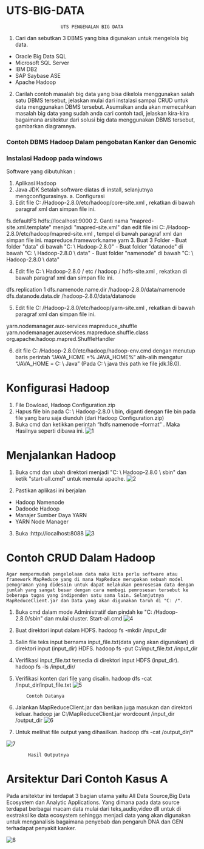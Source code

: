 # UTS-BIG-DATA
						UTS PENGENALAN BIG DATA
1.	Cari dan sebutkan 3 DBMS yang bisa digunakan untuk mengelola big data.
- Oracle Big Data SQL
- Microsoft SQL Server
- IBM DB2
- SAP Saybase ASE
- Apache Hadoop

2.	Carilah contoh masalah big data yang bisa dikelola menggunakan salah satu DBMS tersebut, jelaskan mulai dari instalasi sampai CRUD untuk data menggunakan DBMS tersebut. Asumsikan anda akan memecahkan masalah big data yang sudah anda cari contoh tadi, jelaskan kira-kira bagaimana arsitektur dari solusi big data menggunakan DBMS tersebut, gambarkan diagramnya.

### Contoh DBMS Hadoop  Dalam pengobatan Kanker dan Genomic

### Instalasi Hadoop pada windows
Software yang dibutuhkan :
1.	Aplikasi Hadoop
2.	Java JDK
Setalah software diatas di install, selanjutnya mengconfigurasinya.
a.	Configurasi
1.	Edit file C: /Hadoop-2.8.0/etc/hadoop/core-site.xml , rekatkan di bawah paragraf xml dan simpan file ini. 
<configuration>
   <property>
       <name>fs.defaultFS</name>
       <value>hdfs://localhost:9000</value>
   </property>
</configuration>
2.	Ganti nama "mapred-site.xml.template" menjadi "mapred-site.xml" dan edit file ini C: /Hadoop-2.8.0/etc/hadoop/mapred-site.xml , tempel di bawah paragraf xml dan simpan file ini.
<configuration>
   <property>
       <name>mapreduce.framework.name</name>
       <value>yarn</value>
   </property>
</configuration>
3.	Buat 3 Folder
-	Buat folder "data" di bawah "C: \ Hadoop-2.8.0"
-	Buat folder "datanode" di bawah "C: \ Hadoop-2.8.0 \ data"
-	Buat folder "namenode" di bawah "C: \ Hadoop-2.8.0 \ data"

4.	Edit file C: \ Hadoop-2.8.0 / etc / hadoop / hdfs-site.xml , rekatkan di bawah paragraf xml dan simpan file ini.
<configuration>
   <property>
       <name>dfs.replication</name>
       <value>1</value>
   </property>
   <property>
       <name>dfs.namenode.name.dir</name>
       <value>/hadoop-2.8.0/data/namenode</value>
   </property>
   <property>
       <name>dfs.datanode.data.dir</name>
       <value>/hadoop-2.8.0/data/datanode</value>
   </property>
</configuration>

5.	Edit file C: /Hadoop-2.8.0/etc/hadoop/yarn-site.xml , rekatkan di bawah paragraf xml dan simpan file ini.
<configuration>
   <property>
    	<name>yarn.nodemanager.aux-services</name>
    	<value>mapreduce_shuffle</value>
   </property>
   <property>
      	<name>yarn.nodemanager.auxservices.mapreduce.shuffle.class</name>  
	<value>org.apache.hadoop.mapred.ShuffleHandler</value>
   </property>
</configuration>
	
6.	dit file C: /Hadoop-2.8.0/etc/hadoop/hadoop-env.cmd dengan menutup baris perintah “JAVA_HOME =% JAVA_HOME%” alih-alih mengatur “JAVA_HOME = C: \ Java” (Pada C: \ java this path ke file jdk.18.0).
# Konfigurasi Hadoop
1.	File Dowload, Hadoop Configuration.zip
2.	Hapus file bin pada C: \ Hadoop-2.8.0 \ bin, diganti dengan file bin pada file yang baru saja diunduh (dari Hadoop Configuration.zip)
3.	Buka cmd dan ketikkan perintah “hdfs namenode –format” . Maka Hasilnya seperti dibawa ini.
![1](https://user-images.githubusercontent.com/55679463/77932686-78042600-72e0-11ea-9903-a4ab2a8c9e8f.PNG)

# Menjalankan Hadoop
1.	Buka cmd dan ubah direktori menjadi "C: \ Hadoop-2.8.0 \ sbin" dan ketik "start-all.cmd" untuk memulai apache.
 ![2](https://user-images.githubusercontent.com/55679463/77933079-feb90300-72e0-11ea-95a4-1099eeda4932.PNG)

2.	Pastikan aplikasi ini berjalan
-	Hadoop Namenode
-	Dadoode Hadoop
-	Manajer Sumber Daya YARN
-	YARN Node Manager
3.	Buka :http://localhost:8088
 ![3](https://user-images.githubusercontent.com/55679463/77933237-28722a00-72e1-11ea-8204-31017852693d.PNG)

# Contoh CRUD Dalam Hadoop
	Agar mempermudah pengelolaan data maka kita perlu software atau framework MapReduce yang di mana MapReduce merupakan sebuah model pemograman yang didesain untuk dapat melakukan pemrosesan data dengan jumlah yang sangat besar dengan cara membagi pemrosesan tersebut ke beberapa tugas yang indipenden satu sama lain. Selanjutnya MapReduceClient.jar dan Data yang akan digunakan taruh di "C: /".
1.	Buka cmd dalam mode Administratif dan pindah ke "C: /Hadoop-2.8.0/sbin" dan mulai cluster.
Start-all.cmd
 ![4](https://user-images.githubusercontent.com/55679463/77933309-3a53cd00-72e1-11ea-93b8-5c4da01d4fe6.PNG)

2.	Buat direktori input dalam HDFS.
hadoop fs -mkdir /input_dir


3.	Salin file teks input bernama input_file.txt(data yang akan digunakan) di direktori input (input_dir) HDFS.
hadoop fs -put C:/input_file.txt /input_dir
4.	Verifikasi input_file.txt tersedia di direktori input HDFS (input_dir).
hadoop fs -ls /input_dir/
5.	Verifikasi konten dari file yang disalin.
hadoop dfs -cat /input_dir/input_file.txt
![5](https://user-images.githubusercontent.com/55679463/77933387-4f306080-72e1-11ea-8cb1-716ca0b27608.PNG)
 
			Contoh Datanya

6.	Jalankan MapReduceClient.jar dan berikan juga masukan dan direktori keluar.
hadoop jar C:/MapReduceClient.jar wordcount /input_dir /output_dir
![6](https://user-images.githubusercontent.com/55679463/77933454-68d1a800-72e1-11ea-97cb-965b15e7ae45.PNG)

 
7.	Untuk melihat file output yang dihasilkan.
hadoop dfs -cat /output_dir/*

![7](https://user-images.githubusercontent.com/55679463/77933517-7c7d0e80-72e1-11ea-93fc-3ab2b7b6ac4b.PNG)
 
			Hasil Outputnya
# Arsitektur Dari Contoh Kasus A
Pada arsitektur ini terdapat 3 bagian utama yaitu All Data Source,Big Data Ecosystem dan Analytic Applications. Yang dimana pada data source terdapat berbagai macam data mulai dari teks,audio,video dll untuk di exstraksi ke data ecosystem sehingga menjadi data yang akan digunakan untuk menganalisis bagaimana penyebab dan pengaruh DNA dan GEN terhadapat penyakit kanker.

![8](https://user-images.githubusercontent.com/55679463/77933558-89016700-72e1-11ea-9336-736e9e4d3bf6.PNG)


 
